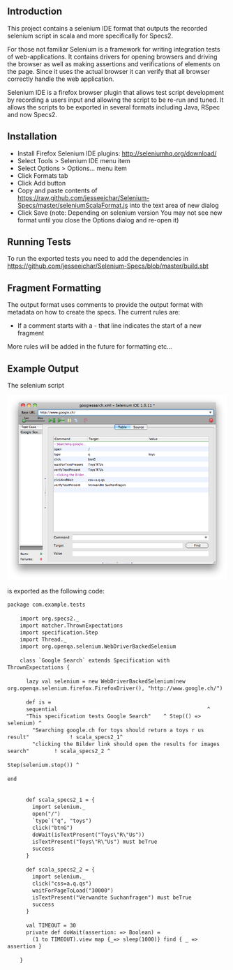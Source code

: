 Introduction
------------

This project contains a selenium IDE format that outputs the recorded selenium script in scala and more specifically for Specs2.  

For those not familiar Selenium is a framework for writing integration tests of web-applications. It contains drivers for opening browsers and driving the browser as well as making assertions and verifications of elements on the page. Since it uses the actual browser it can verify that all browser correctly handle the web application.  

Selenium IDE is a firefox browser plugin that allows test script development by recording a users input and allowing the script to be re-run and tuned.  It allows the scripts to be exported in several formats including Java, RSpec and now Specs2.

Installation
------------

 * Install Firefox Selenium IDE plugins:  http://seleniumhq.org/download/
 * Select Tools > Selenium IDE menu item
 * Select Options > Options... menu item
 * Click Formats tab
 * Click Add button
 * Copy and paste contents of https://raw.github.com/jesseeichar/Selenium-Specs/master/seleniumScalaFormat.js into the text area of new dialog
 * Click Save (note: Depending on selenium version You may not see new format until you close the Options dialog and re-open it)


Running Tests
-------------

To run the exported tests you need to add the dependencies in https://github.com/jesseeichar/Selenium-Specs/blob/master/build.sbt

Fragment Formatting
-------------------

The output format uses comments to provide the output format with metadata on how to create the specs.  The current rules are:

  * If a comment starts with a - that line indicates the start of a new fragment

More rules will be added in the future for formatting etc...

Example Output
--------------
The selenium script 

![Selenium Script Snapshot](https://github.com/jesseeichar/Selenium-Specs/raw/master/Selenium%20IDE.png)

is exported as the following code:

    package com.example.tests

		import org.specs2._
		import matcher.ThrownExpectations
		import specification.Step
		import Thread._
		import org.openqa.selenium.WebDriverBackedSelenium

		class `Google Search` extends Specification with ThrownExpectations { 

		  lazy val selenium = new WebDriverBackedSelenium(new org.openqa.selenium.firefox.FirefoxDriver(), "http://www.google.ch/")

		  def is = 
		  sequential                                                ^
		  "This specification tests Google Search"    ^ Step(() => selenium) ^ 
		    "Searching google.ch for toys should return a toys r us result"             ! scala_specs2_1^
		    "clicking the Bilder link should open the results for images search"        ! scala_specs2_2 ^
		                                                                                Step(selenium.stop()) ^
		                                                                                end


		  def scala_specs2_1 = {
		    import selenium._
		    open("/")
		    `type`("q", "toys")
		    click("btnG")
		    doWait(isTextPresent("Toys\"R\"Us"))
		    isTextPresent("Toys\"R\"Us") must beTrue
		    success
		  }

		  def scala_specs2_2 = {
		    import selenium._
		    click("css=a.q.qs")
		    waitForPageToLoad("30000")
		    isTextPresent("Verwandte Suchanfragen") must beTrue
		    success
		  }

		  val TIMEOUT = 30
		  private def doWait(assertion: => Boolean) = 
		    (1 to TIMEOUT).view map {_=> sleep(1000)} find { _ => assertion }

		}
		
		
		
		